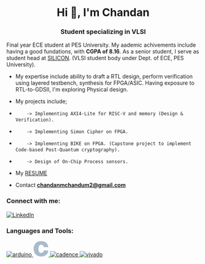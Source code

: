 <h1 align="center">Hi 👋, I'm Chandan</h1>
<h3 align="center">Student specializing in VLSI </h3>

Final year ECE student at PES University. My aademic achivements include having a good fundations, with **CGPA of 8.16**. As a senior student, I serve as student head at [SILICON](https://www.linkedin.com/company/100910379). (VLSI student body under Dept. of ECE, PES University).  

-  My expertise include ability to draft a RTL design, perform verification using layered testbench, synthesis for FPGA/ASIC. Having exposure to RTL-to-GDSII, I'm exploring Physical design.

-  My projects include; 
-         -> Implementing AXI4-Lite for RISC-V and memory (Design & Verification).
-         -> Implementing Simon Cipher on FPGA.
-         -> Implementing BIKE on FPGA. (Capstone project to implement Code-based Post-Quantum cryptography).
-         -> Design of On-Chip Process sensors.

-  My [RESUME](https://drive.google.com/file/d/1QobBRlZznHMgdX2yKfA2Mfb2Sxzj27DC/view?usp=sharing)
-  Contact **chandanmchandum2@gmail.com**

<h3 align="left">Connect with me:</h3>
<p align="left">
<a href="https://linkedin.com/in/www.linkedin.com/in/chandan-m-092613243" target="blank"><img align="center" src="https://raw.githubusercontent.com/rahuldkjain/github-profile-readme-generator/master/src/images/icons/Social/linked-in-alt.svg" alt="LinkedIn" height="30" width="40" /></a>
</p>

<h3 align="left">Languages and Tools:</h3>
<p align="left">
  <a href="https://www.arduino.cc/" target="_blank" rel="noreferrer">
    <img src="https://cdn.worldvectorlogo.com/logos/arduino-1.svg" alt="arduino" width="40" height="40"/>
  </a>
  <a href="https://www.cprogramming.com/" target="_blank" rel="noreferrer">
    <img src="https://raw.githubusercontent.com/devicons/devicon/master/icons/c/c-original.svg" alt="c" width="40" height="40"/>
  </a>
  <a href="[[https://www.cadence.com/](https://www.cadence.com/en_US/home.html](https://www.cadence.com/content/dam/cadence-www/global/en_US/images/site-images/icons/navigation-icons/cadence-logo-black.png))" target="_blank" rel="noreferrer">
    <img src="https://upload.wikimedia.org/wikipedia/commons/thumb/2/28/Cadence_Design_Systems_logo.svg/2560px-Cadence_Design_Systems_logo.svg.png" alt="cadence" width="90" height="25"/>
  </a>
  <a href="[https://www.xilinx.com/products/design-tools/vivado.html](https://www.amd.com/content/dam/code/images/header/amd-header-logo.svg)" target="_blank" rel="noreferrer">
    <img src="https://upload.wikimedia.org/wikipedia/commons/thumb/5/5f/Xilinx_Logo.svg/2560px-Xilinx_Logo.svg.png" alt="vivado" width="70" height="25"/>
  </a>
</p>
